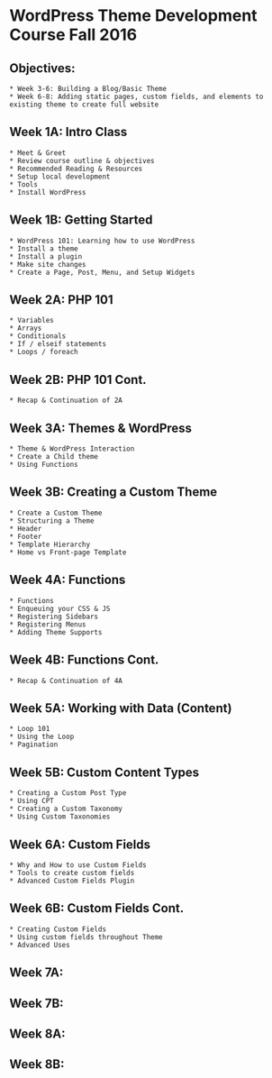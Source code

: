 # WordPress Theme Development Course Fall 2016

## Objectives:

	* Week 3-6: Building a Blog/Basic Theme
	* Week 6-8: Adding static pages, custom fields, and elements to existing theme to create full website

## Week 1A: Intro Class

    * Meet & Greet
    * Review course outline & objectives
    * Recommended Reading & Resources
    * Setup local development
    * Tools
    * Install WordPress

## Week 1B: Getting Started

    * WordPress 101: Learning how to use WordPress
    * Install a theme
    * Install a plugin
    * Make site changes
    * Create a Page, Post, Menu, and Setup Widgets

## Week 2A: PHP 101

    * Variables
	* Arrays
	* Conditionals
	* If / elseif statements
	* Loops / foreach

## Week 2B: PHP 101 Cont.

	* Recap & Continuation of 2A

## Week 3A: Themes & WordPress

	* Theme & WordPress Interaction
	* Create a Child theme
	* Using Functions

## Week 3B: Creating a Custom Theme

	* Create a Custom Theme
	* Structuring a Theme
	* Header
	* Footer
	* Template Hierarchy
	* Home vs Front-page Template

## Week 4A: Functions

	* Functions
	* Enqueuing your CSS & JS
	* Registering Sidebars
	* Registering Menus
	* Adding Theme Supports

## Week 4B: Functions Cont.

	* Recap & Continuation of 4A

## Week 5A: Working with Data (Content)

	* Loop 101
	* Using the Loop
	* Pagination

## Week 5B: Custom Content Types

	* Creating a Custom Post Type
	* Using CPT
	* Creating a Custom Taxonomy
	* Using Custom Taxonomies

## Week 6A: Custom Fields

	* Why and How to use Custom Fields
	* Tools to create custom fields
	* Advanced Custom Fields Plugin

## Week 6B: Custom Fields Cont.

	* Creating Custom Fields
	* Using custom fields throughout Theme
	* Advanced Uses

## Week 7A:

## Week 7B:

## Week 8A: 

## Week 8B: